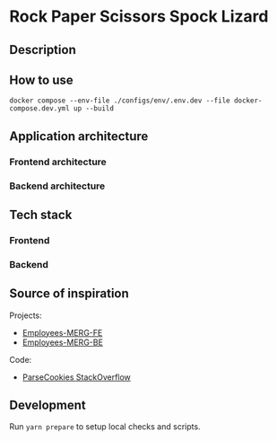 # Rock Paper Scissors Spock Lizard

## Description

## How to use
```shell
docker compose --env-file ./configs/env/.env.dev --file docker-compose.dev.yml up --build
```
## Application architecture

### Frontend architecture
### Backend architecture

## Tech stack

### Frontend
### Backend


## Source of inspiration
Projects:
- [Employees-MERG-FE](https://github.com/arthurhovhannisyan31/Employees-MERG-FE)
- [Employees-MERG-BE](https://github.com/arthurhovhannisyan31/Employees-MERG-BE)

Code:
- [ParseCookies StackOverflow](https://stackoverflow.com/questions/3393854/get-and-set-a-single-cookie-with-node-js-http-server)

## Development
Run `yarn prepare` to setup local checks and scripts.
